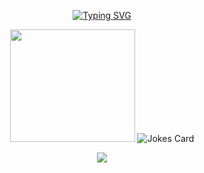 <p align="center">
<a href="https://git.io/typing-svg"><img src="https://readme-typing-svg.demolab.com?font=Arial&pause=1000&color=000000&background=FFFFFF&center=true&vCenter=true&width=435&lines=%E3%82%AB%E3%83%A8%E3%83%96%E3%82%B9%E3%82%AD%E3%81%AE%E3%83%97%E3%83%AD%E3%83%95%E3%82%A3%E3%83%BC%E3%83%AB;caiovsky's+profile" alt="Typing SVG" /></a>
  
<p align="center">
  <img src="https://media.tenor.com/NQ0nRbi_REIAAAAM/awesome-computer-kid-computer.gif" 
    style="width: 200px; height: 180px;"
  /> 
  <img src="https://readme-jokes.vercel.app/api?hideBorder"
    alt="Jokes Card" />
</p>
  
<p align="center"><img src="https://profile-counter.glitch.me/caiovsky/count.svg"></p>

<!--
Resources this page uses: 
Visitor Count - https://twitter.com/ryanlanciaux/status/1283755637126705152 
Jokes - https://github.com/ABSphreak/readme-jokes
Dynamic writing - https://github.com/DenverCoder1/readme-typing-svg

**caiovsky/caiovsky** is a ✨ _special_ ✨ repository because its `README.md` (this file) appears on your GitHub profile.

Here are some ideas to get you started:

- 🔭 I’m currently working on ...
- 🌱 I’m currently learning ...
- 👯 I’m looking to collaborate on ...
- 🤔 I’m looking for help with ...
- 💬 Ask me about ...
- 📫 How to reach me: ...
- 😄 Pronouns: ...
- ⚡ Fun fact: ...
-->

